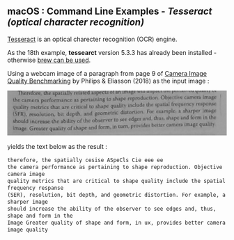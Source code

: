 
## macOS : Command Line Examples - *Tesseract (optical character recognition)*

[Tesseract](https://en.wikipedia.org/wiki/Tesseract_(software)) is an optical charecter recognition (OCR) engine.

As the 18th example, **tessearct** version 5.3.3 has already been installed - otherwise [brew can be used](https://formulae.brew.sh/formula/tesseract).

Using a webcam image of a paragraph from page 9 of [Camera Image Quality Benchmarking](https://www.wiley.com/en-us/Camera+Image+Quality+Benchmarking-p-9781119054498) by Philips & Eliasson (2018) as the input image :

<img src="camera_image_quality_benchmarking-page_9.jpg">

yields the text below as the result :

```
therefore, the spatially cesise ASpeCls Cie eee ee
the camera performance as pertaining to shape reproduction. Objective camera image
quality metrics that are critical to shape quality include the spatial frequency respanse
(SER), resolution, bit depth, and geometric distortion. For example, a sharper image
should increase the ability of the observer to see edges and, thus, shape and form in the
Image Greater quality of shape and form, in ux, provides better camera image quality
```



